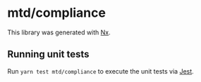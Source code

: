 # mtd/compliance

This library was generated with [Nx](https://nx.dev).

## Running unit tests

Run `yarn test mtd/compliance` to execute the unit tests via [Jest](https://jestjs.io).
